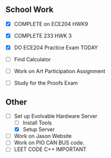 ## School Work 
- [x] COMPLETE on ECE204 HWK9
- [x] COMPLETE 233 HWK 3
- [x] DO ECE204 Practice Exam TODAY
- [ ] Find Calculator
- [ ] Work on Art Participation Assignment
- [ ] Study for the Proofs Exam


## Other
- [ ] Set up Evolvable Hardware Server
	- [ ] Install Tools
	- [x] Setup Server
- [ ] Work on Jason Website
- [ ] Work on PIO CAN BUS code.
- [ ] LEET CODE C++ IMPORTANT